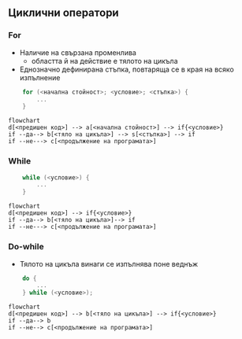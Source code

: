 ## Циклични оператори

### For
- Наличие на свързана променлива
	-  областта й на действие е тялото на цикъла
- Еднозначно дефинирана стъпка, повтаряща се в края на всяко изпълнение

```c++
	for (<начална стойност>; <условие>; <стъпка>) {
		...
	}
```

```mermaid
flowchart
d[<предишен код>] --> a[<начална стойност>] --> if{<условие>}
if --да--> b[<тяло на цикъла>] --> s[<стъпка>] --> if
if --не---> c[<продължение на програмата>]
```

### While

```c++
	while (<условие>) {
		...
	}
```

```mermaid
flowchart
d[<предишен код>] --> if{<условие>}
if --да--> b[<тяло на цикъла>]--> if
if --не---> c[<продължение на програмата>]
```

### Do-while
- Тялото на цикъла винаги се изпълнява поне веднъж


```c++
	do {
		...
	} while (<условие>);
```

```mermaid
flowchart
d[<предишен код>] --> b[<тяло на цикъла>] --> if{<условие>}
if --да--> b
if --не--> c[<продължение на програмата>]
```


